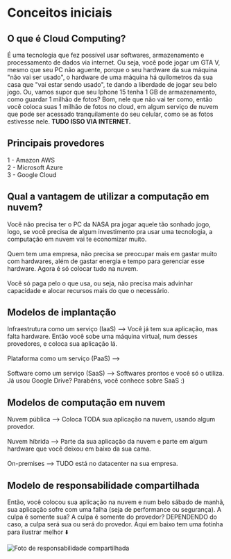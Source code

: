 # Conceitos iniciais

## O que é Cloud Computing?
É uma tecnologia que fez possível usar softwares, armazenamento e processamento de dados via internet. Ou seja, você pode jogar um GTA V, mesmo que seu PC não aguente, porque o seu hardware da sua máquina "não vai ser usado", 
o hardware de uma máquina há quilometros da sua casa que "vai estar sendo usado", te dando a liberdade de jogar seu belo jogo. Ou, vamos supor que seu Iphone 15 tenha 1 GB de armazenamento, como guardar 1 milhão de fotos?
 Bom, nele que não vai ter como, então você coloca suas 1 milhão de fotos no cloud, em algum serviço de nuvem que pode ser acessado tranquilamente do seu celular, como se as fotos estivesse nele. <b>TUDO ISSO VIA INTERNET.</b>

 ## Principais provedores
  1 - Amazon AWS <br>
  2 - Microsoft Azure <br>
  3 - Google Cloud

## Qual a vantagem de utilizar a computação em nuvem?
Você não precisa ter o PC da NASA pra jogar aquele tão sonhado jogo, logo, se você precisa de algum investimento pra usar uma tecnologia, a computação em nuvem vai te economizar muito. <br> <br>
Quem tem uma empresa, não precisa se preocupar mais em gastar muito com hardwares, além de gastar energia e tempo para gerenciar esse hardware. Agora é só colocar tudo na nuvem.<br> <br>
Você só paga pelo o que usa, ou seja, não precisa mais advinhar capacidade e alocar recursos mais do que o necessário. 

## Modelos de implantação

Infraestrutura como um serviço (IaaS) --> Você já tem sua aplicação, mas falta hardware. Então você sobe uma máquina virtual, num desses provedores, e coloca sua aplicação lá. <br> <br>
Plataforma como um serviço (PaaS) --> <br> <br>
Software como um serviço (SaaS) --> Softwares prontos e você só o utiliza. Já usou Google Drive? Parabéns, você conhece sobre SaaS :)

## Modelos de computação em nuvem

Nuvem pública --> Coloca TODA sua aplicação na nuvem, usando algum provedor. <br> <br>
Nuvem híbrida --> Parte da sua aplicação da nuvem e parte em algum hardware que você deixou em baixo da sua cama. <br> <br>
On-premises --> TUDO está no datacenter na sua empresa.

## Modelo de responsabilidade compartilhada

Então, você colocou sua aplicação na nuvem e num belo sábado de manhã, sua aplicação sofre com uma falha (seja de performance ou segurança). A culpa é somente sua? A culpa é somente do provedor? DEPENDENDO do caso, a culpa será sua ou será do provedor. Aqui em baixo tem uma fotinha para ilustrar melhor ⬇️

![Foto de responsabilidade compartilhada](./imagens/responsabilidades_cloud)

